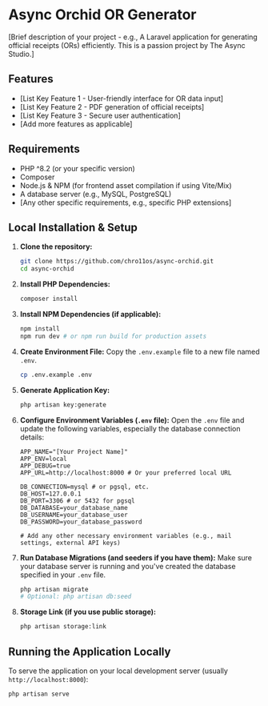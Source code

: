 # Async Orchid OR Generator

[Brief description of your project - e.g., A Laravel application for generating official receipts (ORs) efficiently. This is a passion project by The Async Studio.]

## Features

* [List Key Feature 1 - User-friendly interface for OR data input]
* [List Key Feature 2 - PDF generation of official receipts]
* [List Key Feature 3 - Secure user authentication]
* [Add more features as applicable]

## Requirements

* PHP ^8.2 (or your specific version)
* Composer
* Node.js & NPM (for frontend asset compilation if using Vite/Mix)
* A database server (e.g., MySQL, PostgreSQL)
* [Any other specific requirements, e.g., specific PHP extensions]

## Local Installation & Setup

1.  **Clone the repository:**
    ```bash
    git clone https://github.com/chro11os/async-orchid.git
    cd async-orchid
    ```

2.  **Install PHP Dependencies:**
    ```bash
    composer install
    ```

3.  **Install NPM Dependencies (if applicable):**
    ```bash
    npm install
    npm run dev # or npm run build for production assets
    ```

4.  **Create Environment File:**
    Copy the `.env.example` file to a new file named `.env`.
    ```bash
    cp .env.example .env
    ```

5.  **Generate Application Key:**
    ```bash
    php artisan key:generate
    ```

6.  **Configure Environment Variables (`.env` file):**
    Open the `.env` file and update the following variables, especially the database connection details:
    ```dotenv
    APP_NAME="[Your Project Name]"
    APP_ENV=local
    APP_DEBUG=true
    APP_URL=http://localhost:8000 # Or your preferred local URL

    DB_CONNECTION=mysql # or pgsql, etc.
    DB_HOST=127.0.0.1
    DB_PORT=3306 # or 5432 for pgsql
    DB_DATABASE=your_database_name
    DB_USERNAME=your_database_user
    DB_PASSWORD=your_database_password

    # Add any other necessary environment variables (e.g., mail settings, external API keys)
    ```

7.  **Run Database Migrations (and seeders if you have them):**
    Make sure your database server is running and you've created the database specified in your `.env` file.
    ```bash
    php artisan migrate
    # Optional: php artisan db:seed
    ```

8.  **Storage Link (if you use public storage):**
    ```bash
    php artisan storage:link
    ```

## Running the Application Locally

To serve the application on your local development server (usually `http://localhost:8000`):

```bash
php artisan serve
